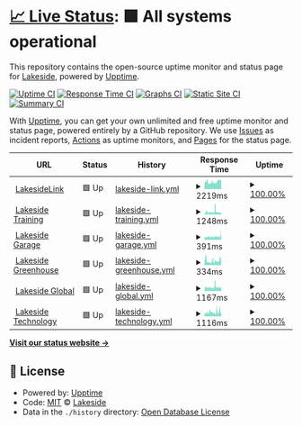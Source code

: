 # [📈 Live Status](https://LakesideNetwork.github.io/website-uptime): <!--live status--> **🟩 All systems operational**

This repository contains the open-source uptime monitor and status page for [Lakeside](https://lakeside.net), powered by [Upptime](https://github.com/upptime/upptime).

[![Uptime CI](https://github.com/LakesideNetwork/website-uptime/workflows/Uptime%20CI/badge.svg)](https://github.com/upptime/upptime/actions?query=workflow%3A%22Uptime+CI%22)
[![Response Time CI](https://github.com/LakesideNetwork/website-uptime/workflows/Response%20Time%20CI/badge.svg)](https://github.com/upptime/upptime/actions?query=workflow%3A%22Response+Time+CI%22)
[![Graphs CI](https://github.com/LakesideNetwork/website-uptime/workflows/Graphs%20CI/badge.svg)](https://github.com/upptime/upptime/actions?query=workflow%3A%22Graphs+CI%22)
[![Static Site CI](https://github.com/LakesideNetwork/website-uptime/workflows/Static%20Site%20CI/badge.svg)](https://github.com/upptime/upptime/actions?query=workflow%3A%22Static+Site+CI%22)
[![Summary CI](https://github.com/LakesideNetwork/website-uptime/workflows/Summary%20CI/badge.svg)](https://github.com/upptime/upptime/actions?query=workflow%3A%22Summary+CI%22)

With [Upptime](https://upptime.js.org), you can get your own unlimited and free uptime monitor and status page, powered entirely by a GitHub repository. We use [Issues](https://github.com/LakesideNetwork/website-uptime/issues) as incident reports, [Actions](https://github.com/LakesideNetwork/website-uptime/actions) as uptime monitors, and [Pages](https://LakesideNetwork.github.io/website-uptime) for the status page.

<!--start: status pages-->
<!-- This summary is generated by Upptime (https://github.com/upptime/upptime) -->
<!-- Do not edit this manually, your changes will be overwritten -->
<!-- prettier-ignore -->
| URL | Status | History | Response Time | Uptime |
| --- | ------ | ------- | ------------- | ------ |
| <img alt="" src="https://favicons.githubusercontent.com/lakesidelink.com" height="13"> [LakesideLink](https://lakesidelink.com) | 🟩 Up | [lakeside-link.yml](https://github.com/LakesideNetwork/website-uptime/commits/master/history/lakeside-link.yml) | <details><summary><img alt="Response time graph" src="./graphs/lakeside-link/response-time-week.png" height="20"> 2219ms</summary><br><a href="https://LakesideNetwork.github.io/website-uptime/history/lakeside-link"><img alt="Response time 2219" src="https://img.shields.io/endpoint?url=https%3A%2F%2Fraw.githubusercontent.com%2FLakesideNetwork%2Fwebsite-uptime%2Fmaster%2Fapi%2Flakeside-link%2Fresponse-time.json"></a><br><a href="https://LakesideNetwork.github.io/website-uptime/history/lakeside-link"><img alt="24-hour response time 2219" src="https://img.shields.io/endpoint?url=https%3A%2F%2Fraw.githubusercontent.com%2FLakesideNetwork%2Fwebsite-uptime%2Fmaster%2Fapi%2Flakeside-link%2Fresponse-time-day.json"></a><br><a href="https://LakesideNetwork.github.io/website-uptime/history/lakeside-link"><img alt="7-day response time 2219" src="https://img.shields.io/endpoint?url=https%3A%2F%2Fraw.githubusercontent.com%2FLakesideNetwork%2Fwebsite-uptime%2Fmaster%2Fapi%2Flakeside-link%2Fresponse-time-week.json"></a><br><a href="https://LakesideNetwork.github.io/website-uptime/history/lakeside-link"><img alt="30-day response time 2219" src="https://img.shields.io/endpoint?url=https%3A%2F%2Fraw.githubusercontent.com%2FLakesideNetwork%2Fwebsite-uptime%2Fmaster%2Fapi%2Flakeside-link%2Fresponse-time-month.json"></a><br><a href="https://LakesideNetwork.github.io/website-uptime/history/lakeside-link"><img alt="1-year response time 2219" src="https://img.shields.io/endpoint?url=https%3A%2F%2Fraw.githubusercontent.com%2FLakesideNetwork%2Fwebsite-uptime%2Fmaster%2Fapi%2Flakeside-link%2Fresponse-time-year.json"></a></details> | <details><summary><a href="https://LakesideNetwork.github.io/website-uptime/history/lakeside-link">100.00%</a></summary><a href="https://LakesideNetwork.github.io/website-uptime/history/lakeside-link"><img alt="All-time uptime 100.00%" src="https://img.shields.io/endpoint?url=https%3A%2F%2Fraw.githubusercontent.com%2FLakesideNetwork%2Fwebsite-uptime%2Fmaster%2Fapi%2Flakeside-link%2Fuptime.json"></a><br><a href="https://LakesideNetwork.github.io/website-uptime/history/lakeside-link"><img alt="24-hour uptime 100.00%" src="https://img.shields.io/endpoint?url=https%3A%2F%2Fraw.githubusercontent.com%2FLakesideNetwork%2Fwebsite-uptime%2Fmaster%2Fapi%2Flakeside-link%2Fuptime-day.json"></a><br><a href="https://LakesideNetwork.github.io/website-uptime/history/lakeside-link"><img alt="7-day uptime 100.00%" src="https://img.shields.io/endpoint?url=https%3A%2F%2Fraw.githubusercontent.com%2FLakesideNetwork%2Fwebsite-uptime%2Fmaster%2Fapi%2Flakeside-link%2Fuptime-week.json"></a><br><a href="https://LakesideNetwork.github.io/website-uptime/history/lakeside-link"><img alt="30-day uptime 100.00%" src="https://img.shields.io/endpoint?url=https%3A%2F%2Fraw.githubusercontent.com%2FLakesideNetwork%2Fwebsite-uptime%2Fmaster%2Fapi%2Flakeside-link%2Fuptime-month.json"></a><br><a href="https://LakesideNetwork.github.io/website-uptime/history/lakeside-link"><img alt="1-year uptime 100.00%" src="https://img.shields.io/endpoint?url=https%3A%2F%2Fraw.githubusercontent.com%2FLakesideNetwork%2Fwebsite-uptime%2Fmaster%2Fapi%2Flakeside-link%2Fuptime-year.json"></a></details>
| <img alt="" src="https://favicons.githubusercontent.com/lakesidetraining.org" height="13"> [Lakeside Training](https://lakesidetraining.org) | 🟩 Up | [lakeside-training.yml](https://github.com/LakesideNetwork/website-uptime/commits/master/history/lakeside-training.yml) | <details><summary><img alt="Response time graph" src="./graphs/lakeside-training/response-time-week.png" height="20"> 1248ms</summary><br><a href="https://LakesideNetwork.github.io/website-uptime/history/lakeside-training"><img alt="Response time 1248" src="https://img.shields.io/endpoint?url=https%3A%2F%2Fraw.githubusercontent.com%2FLakesideNetwork%2Fwebsite-uptime%2Fmaster%2Fapi%2Flakeside-training%2Fresponse-time.json"></a><br><a href="https://LakesideNetwork.github.io/website-uptime/history/lakeside-training"><img alt="24-hour response time 1248" src="https://img.shields.io/endpoint?url=https%3A%2F%2Fraw.githubusercontent.com%2FLakesideNetwork%2Fwebsite-uptime%2Fmaster%2Fapi%2Flakeside-training%2Fresponse-time-day.json"></a><br><a href="https://LakesideNetwork.github.io/website-uptime/history/lakeside-training"><img alt="7-day response time 1248" src="https://img.shields.io/endpoint?url=https%3A%2F%2Fraw.githubusercontent.com%2FLakesideNetwork%2Fwebsite-uptime%2Fmaster%2Fapi%2Flakeside-training%2Fresponse-time-week.json"></a><br><a href="https://LakesideNetwork.github.io/website-uptime/history/lakeside-training"><img alt="30-day response time 1248" src="https://img.shields.io/endpoint?url=https%3A%2F%2Fraw.githubusercontent.com%2FLakesideNetwork%2Fwebsite-uptime%2Fmaster%2Fapi%2Flakeside-training%2Fresponse-time-month.json"></a><br><a href="https://LakesideNetwork.github.io/website-uptime/history/lakeside-training"><img alt="1-year response time 1248" src="https://img.shields.io/endpoint?url=https%3A%2F%2Fraw.githubusercontent.com%2FLakesideNetwork%2Fwebsite-uptime%2Fmaster%2Fapi%2Flakeside-training%2Fresponse-time-year.json"></a></details> | <details><summary><a href="https://LakesideNetwork.github.io/website-uptime/history/lakeside-training">100.00%</a></summary><a href="https://LakesideNetwork.github.io/website-uptime/history/lakeside-training"><img alt="All-time uptime 100.00%" src="https://img.shields.io/endpoint?url=https%3A%2F%2Fraw.githubusercontent.com%2FLakesideNetwork%2Fwebsite-uptime%2Fmaster%2Fapi%2Flakeside-training%2Fuptime.json"></a><br><a href="https://LakesideNetwork.github.io/website-uptime/history/lakeside-training"><img alt="24-hour uptime 100.00%" src="https://img.shields.io/endpoint?url=https%3A%2F%2Fraw.githubusercontent.com%2FLakesideNetwork%2Fwebsite-uptime%2Fmaster%2Fapi%2Flakeside-training%2Fuptime-day.json"></a><br><a href="https://LakesideNetwork.github.io/website-uptime/history/lakeside-training"><img alt="7-day uptime 100.00%" src="https://img.shields.io/endpoint?url=https%3A%2F%2Fraw.githubusercontent.com%2FLakesideNetwork%2Fwebsite-uptime%2Fmaster%2Fapi%2Flakeside-training%2Fuptime-week.json"></a><br><a href="https://LakesideNetwork.github.io/website-uptime/history/lakeside-training"><img alt="30-day uptime 100.00%" src="https://img.shields.io/endpoint?url=https%3A%2F%2Fraw.githubusercontent.com%2FLakesideNetwork%2Fwebsite-uptime%2Fmaster%2Fapi%2Flakeside-training%2Fuptime-month.json"></a><br><a href="https://LakesideNetwork.github.io/website-uptime/history/lakeside-training"><img alt="1-year uptime 100.00%" src="https://img.shields.io/endpoint?url=https%3A%2F%2Fraw.githubusercontent.com%2FLakesideNetwork%2Fwebsite-uptime%2Fmaster%2Fapi%2Flakeside-training%2Fuptime-year.json"></a></details>
| <img alt="" src="https://favicons.githubusercontent.com/lakesidegarage.shop" height="13"> [Lakeside Garage](https://lakesidegarage.shop) | 🟩 Up | [lakeside-garage.yml](https://github.com/LakesideNetwork/website-uptime/commits/master/history/lakeside-garage.yml) | <details><summary><img alt="Response time graph" src="./graphs/lakeside-garage/response-time-week.png" height="20"> 391ms</summary><br><a href="https://LakesideNetwork.github.io/website-uptime/history/lakeside-garage"><img alt="Response time 391" src="https://img.shields.io/endpoint?url=https%3A%2F%2Fraw.githubusercontent.com%2FLakesideNetwork%2Fwebsite-uptime%2Fmaster%2Fapi%2Flakeside-garage%2Fresponse-time.json"></a><br><a href="https://LakesideNetwork.github.io/website-uptime/history/lakeside-garage"><img alt="24-hour response time 391" src="https://img.shields.io/endpoint?url=https%3A%2F%2Fraw.githubusercontent.com%2FLakesideNetwork%2Fwebsite-uptime%2Fmaster%2Fapi%2Flakeside-garage%2Fresponse-time-day.json"></a><br><a href="https://LakesideNetwork.github.io/website-uptime/history/lakeside-garage"><img alt="7-day response time 391" src="https://img.shields.io/endpoint?url=https%3A%2F%2Fraw.githubusercontent.com%2FLakesideNetwork%2Fwebsite-uptime%2Fmaster%2Fapi%2Flakeside-garage%2Fresponse-time-week.json"></a><br><a href="https://LakesideNetwork.github.io/website-uptime/history/lakeside-garage"><img alt="30-day response time 391" src="https://img.shields.io/endpoint?url=https%3A%2F%2Fraw.githubusercontent.com%2FLakesideNetwork%2Fwebsite-uptime%2Fmaster%2Fapi%2Flakeside-garage%2Fresponse-time-month.json"></a><br><a href="https://LakesideNetwork.github.io/website-uptime/history/lakeside-garage"><img alt="1-year response time 391" src="https://img.shields.io/endpoint?url=https%3A%2F%2Fraw.githubusercontent.com%2FLakesideNetwork%2Fwebsite-uptime%2Fmaster%2Fapi%2Flakeside-garage%2Fresponse-time-year.json"></a></details> | <details><summary><a href="https://LakesideNetwork.github.io/website-uptime/history/lakeside-garage">100.00%</a></summary><a href="https://LakesideNetwork.github.io/website-uptime/history/lakeside-garage"><img alt="All-time uptime 100.00%" src="https://img.shields.io/endpoint?url=https%3A%2F%2Fraw.githubusercontent.com%2FLakesideNetwork%2Fwebsite-uptime%2Fmaster%2Fapi%2Flakeside-garage%2Fuptime.json"></a><br><a href="https://LakesideNetwork.github.io/website-uptime/history/lakeside-garage"><img alt="24-hour uptime 100.00%" src="https://img.shields.io/endpoint?url=https%3A%2F%2Fraw.githubusercontent.com%2FLakesideNetwork%2Fwebsite-uptime%2Fmaster%2Fapi%2Flakeside-garage%2Fuptime-day.json"></a><br><a href="https://LakesideNetwork.github.io/website-uptime/history/lakeside-garage"><img alt="7-day uptime 100.00%" src="https://img.shields.io/endpoint?url=https%3A%2F%2Fraw.githubusercontent.com%2FLakesideNetwork%2Fwebsite-uptime%2Fmaster%2Fapi%2Flakeside-garage%2Fuptime-week.json"></a><br><a href="https://LakesideNetwork.github.io/website-uptime/history/lakeside-garage"><img alt="30-day uptime 100.00%" src="https://img.shields.io/endpoint?url=https%3A%2F%2Fraw.githubusercontent.com%2FLakesideNetwork%2Fwebsite-uptime%2Fmaster%2Fapi%2Flakeside-garage%2Fuptime-month.json"></a><br><a href="https://LakesideNetwork.github.io/website-uptime/history/lakeside-garage"><img alt="1-year uptime 100.00%" src="https://img.shields.io/endpoint?url=https%3A%2F%2Fraw.githubusercontent.com%2FLakesideNetwork%2Fwebsite-uptime%2Fmaster%2Fapi%2Flakeside-garage%2Fuptime-year.json"></a></details>
| <img alt="" src="https://favicons.githubusercontent.com/lakesidegreenhouse.org" height="13"> [Lakeside Greenhouse](https://lakesidegreenhouse.org) | 🟩 Up | [lakeside-greenhouse.yml](https://github.com/LakesideNetwork/website-uptime/commits/master/history/lakeside-greenhouse.yml) | <details><summary><img alt="Response time graph" src="./graphs/lakeside-greenhouse/response-time-week.png" height="20"> 334ms</summary><br><a href="https://LakesideNetwork.github.io/website-uptime/history/lakeside-greenhouse"><img alt="Response time 334" src="https://img.shields.io/endpoint?url=https%3A%2F%2Fraw.githubusercontent.com%2FLakesideNetwork%2Fwebsite-uptime%2Fmaster%2Fapi%2Flakeside-greenhouse%2Fresponse-time.json"></a><br><a href="https://LakesideNetwork.github.io/website-uptime/history/lakeside-greenhouse"><img alt="24-hour response time 334" src="https://img.shields.io/endpoint?url=https%3A%2F%2Fraw.githubusercontent.com%2FLakesideNetwork%2Fwebsite-uptime%2Fmaster%2Fapi%2Flakeside-greenhouse%2Fresponse-time-day.json"></a><br><a href="https://LakesideNetwork.github.io/website-uptime/history/lakeside-greenhouse"><img alt="7-day response time 334" src="https://img.shields.io/endpoint?url=https%3A%2F%2Fraw.githubusercontent.com%2FLakesideNetwork%2Fwebsite-uptime%2Fmaster%2Fapi%2Flakeside-greenhouse%2Fresponse-time-week.json"></a><br><a href="https://LakesideNetwork.github.io/website-uptime/history/lakeside-greenhouse"><img alt="30-day response time 334" src="https://img.shields.io/endpoint?url=https%3A%2F%2Fraw.githubusercontent.com%2FLakesideNetwork%2Fwebsite-uptime%2Fmaster%2Fapi%2Flakeside-greenhouse%2Fresponse-time-month.json"></a><br><a href="https://LakesideNetwork.github.io/website-uptime/history/lakeside-greenhouse"><img alt="1-year response time 334" src="https://img.shields.io/endpoint?url=https%3A%2F%2Fraw.githubusercontent.com%2FLakesideNetwork%2Fwebsite-uptime%2Fmaster%2Fapi%2Flakeside-greenhouse%2Fresponse-time-year.json"></a></details> | <details><summary><a href="https://LakesideNetwork.github.io/website-uptime/history/lakeside-greenhouse">100.00%</a></summary><a href="https://LakesideNetwork.github.io/website-uptime/history/lakeside-greenhouse"><img alt="All-time uptime 100.00%" src="https://img.shields.io/endpoint?url=https%3A%2F%2Fraw.githubusercontent.com%2FLakesideNetwork%2Fwebsite-uptime%2Fmaster%2Fapi%2Flakeside-greenhouse%2Fuptime.json"></a><br><a href="https://LakesideNetwork.github.io/website-uptime/history/lakeside-greenhouse"><img alt="24-hour uptime 100.00%" src="https://img.shields.io/endpoint?url=https%3A%2F%2Fraw.githubusercontent.com%2FLakesideNetwork%2Fwebsite-uptime%2Fmaster%2Fapi%2Flakeside-greenhouse%2Fuptime-day.json"></a><br><a href="https://LakesideNetwork.github.io/website-uptime/history/lakeside-greenhouse"><img alt="7-day uptime 100.00%" src="https://img.shields.io/endpoint?url=https%3A%2F%2Fraw.githubusercontent.com%2FLakesideNetwork%2Fwebsite-uptime%2Fmaster%2Fapi%2Flakeside-greenhouse%2Fuptime-week.json"></a><br><a href="https://LakesideNetwork.github.io/website-uptime/history/lakeside-greenhouse"><img alt="30-day uptime 100.00%" src="https://img.shields.io/endpoint?url=https%3A%2F%2Fraw.githubusercontent.com%2FLakesideNetwork%2Fwebsite-uptime%2Fmaster%2Fapi%2Flakeside-greenhouse%2Fuptime-month.json"></a><br><a href="https://LakesideNetwork.github.io/website-uptime/history/lakeside-greenhouse"><img alt="1-year uptime 100.00%" src="https://img.shields.io/endpoint?url=https%3A%2F%2Fraw.githubusercontent.com%2FLakesideNetwork%2Fwebsite-uptime%2Fmaster%2Fapi%2Flakeside-greenhouse%2Fuptime-year.json"></a></details>
| <img alt="" src="https://favicons.githubusercontent.com/lakesideglobal.org" height="13"> [Lakeside Global](https://lakesideglobal.org) | 🟩 Up | [lakeside-global.yml](https://github.com/LakesideNetwork/website-uptime/commits/master/history/lakeside-global.yml) | <details><summary><img alt="Response time graph" src="./graphs/lakeside-global/response-time-week.png" height="20"> 1167ms</summary><br><a href="https://LakesideNetwork.github.io/website-uptime/history/lakeside-global"><img alt="Response time 1167" src="https://img.shields.io/endpoint?url=https%3A%2F%2Fraw.githubusercontent.com%2FLakesideNetwork%2Fwebsite-uptime%2Fmaster%2Fapi%2Flakeside-global%2Fresponse-time.json"></a><br><a href="https://LakesideNetwork.github.io/website-uptime/history/lakeside-global"><img alt="24-hour response time 1167" src="https://img.shields.io/endpoint?url=https%3A%2F%2Fraw.githubusercontent.com%2FLakesideNetwork%2Fwebsite-uptime%2Fmaster%2Fapi%2Flakeside-global%2Fresponse-time-day.json"></a><br><a href="https://LakesideNetwork.github.io/website-uptime/history/lakeside-global"><img alt="7-day response time 1167" src="https://img.shields.io/endpoint?url=https%3A%2F%2Fraw.githubusercontent.com%2FLakesideNetwork%2Fwebsite-uptime%2Fmaster%2Fapi%2Flakeside-global%2Fresponse-time-week.json"></a><br><a href="https://LakesideNetwork.github.io/website-uptime/history/lakeside-global"><img alt="30-day response time 1167" src="https://img.shields.io/endpoint?url=https%3A%2F%2Fraw.githubusercontent.com%2FLakesideNetwork%2Fwebsite-uptime%2Fmaster%2Fapi%2Flakeside-global%2Fresponse-time-month.json"></a><br><a href="https://LakesideNetwork.github.io/website-uptime/history/lakeside-global"><img alt="1-year response time 1167" src="https://img.shields.io/endpoint?url=https%3A%2F%2Fraw.githubusercontent.com%2FLakesideNetwork%2Fwebsite-uptime%2Fmaster%2Fapi%2Flakeside-global%2Fresponse-time-year.json"></a></details> | <details><summary><a href="https://LakesideNetwork.github.io/website-uptime/history/lakeside-global">100.00%</a></summary><a href="https://LakesideNetwork.github.io/website-uptime/history/lakeside-global"><img alt="All-time uptime 100.00%" src="https://img.shields.io/endpoint?url=https%3A%2F%2Fraw.githubusercontent.com%2FLakesideNetwork%2Fwebsite-uptime%2Fmaster%2Fapi%2Flakeside-global%2Fuptime.json"></a><br><a href="https://LakesideNetwork.github.io/website-uptime/history/lakeside-global"><img alt="24-hour uptime 100.00%" src="https://img.shields.io/endpoint?url=https%3A%2F%2Fraw.githubusercontent.com%2FLakesideNetwork%2Fwebsite-uptime%2Fmaster%2Fapi%2Flakeside-global%2Fuptime-day.json"></a><br><a href="https://LakesideNetwork.github.io/website-uptime/history/lakeside-global"><img alt="7-day uptime 100.00%" src="https://img.shields.io/endpoint?url=https%3A%2F%2Fraw.githubusercontent.com%2FLakesideNetwork%2Fwebsite-uptime%2Fmaster%2Fapi%2Flakeside-global%2Fuptime-week.json"></a><br><a href="https://LakesideNetwork.github.io/website-uptime/history/lakeside-global"><img alt="30-day uptime 100.00%" src="https://img.shields.io/endpoint?url=https%3A%2F%2Fraw.githubusercontent.com%2FLakesideNetwork%2Fwebsite-uptime%2Fmaster%2Fapi%2Flakeside-global%2Fuptime-month.json"></a><br><a href="https://LakesideNetwork.github.io/website-uptime/history/lakeside-global"><img alt="1-year uptime 100.00%" src="https://img.shields.io/endpoint?url=https%3A%2F%2Fraw.githubusercontent.com%2FLakesideNetwork%2Fwebsite-uptime%2Fmaster%2Fapi%2Flakeside-global%2Fuptime-year.json"></a></details>
| <img alt="" src="https://favicons.githubusercontent.com/lakesidetechnology.org" height="13"> [Lakeside Technology](https://lakesidetechnology.org) | 🟩 Up | [lakeside-technology.yml](https://github.com/LakesideNetwork/website-uptime/commits/master/history/lakeside-technology.yml) | <details><summary><img alt="Response time graph" src="./graphs/lakeside-technology/response-time-week.png" height="20"> 1116ms</summary><br><a href="https://LakesideNetwork.github.io/website-uptime/history/lakeside-technology"><img alt="Response time 1116" src="https://img.shields.io/endpoint?url=https%3A%2F%2Fraw.githubusercontent.com%2FLakesideNetwork%2Fwebsite-uptime%2Fmaster%2Fapi%2Flakeside-technology%2Fresponse-time.json"></a><br><a href="https://LakesideNetwork.github.io/website-uptime/history/lakeside-technology"><img alt="24-hour response time 1116" src="https://img.shields.io/endpoint?url=https%3A%2F%2Fraw.githubusercontent.com%2FLakesideNetwork%2Fwebsite-uptime%2Fmaster%2Fapi%2Flakeside-technology%2Fresponse-time-day.json"></a><br><a href="https://LakesideNetwork.github.io/website-uptime/history/lakeside-technology"><img alt="7-day response time 1116" src="https://img.shields.io/endpoint?url=https%3A%2F%2Fraw.githubusercontent.com%2FLakesideNetwork%2Fwebsite-uptime%2Fmaster%2Fapi%2Flakeside-technology%2Fresponse-time-week.json"></a><br><a href="https://LakesideNetwork.github.io/website-uptime/history/lakeside-technology"><img alt="30-day response time 1116" src="https://img.shields.io/endpoint?url=https%3A%2F%2Fraw.githubusercontent.com%2FLakesideNetwork%2Fwebsite-uptime%2Fmaster%2Fapi%2Flakeside-technology%2Fresponse-time-month.json"></a><br><a href="https://LakesideNetwork.github.io/website-uptime/history/lakeside-technology"><img alt="1-year response time 1116" src="https://img.shields.io/endpoint?url=https%3A%2F%2Fraw.githubusercontent.com%2FLakesideNetwork%2Fwebsite-uptime%2Fmaster%2Fapi%2Flakeside-technology%2Fresponse-time-year.json"></a></details> | <details><summary><a href="https://LakesideNetwork.github.io/website-uptime/history/lakeside-technology">100.00%</a></summary><a href="https://LakesideNetwork.github.io/website-uptime/history/lakeside-technology"><img alt="All-time uptime 100.00%" src="https://img.shields.io/endpoint?url=https%3A%2F%2Fraw.githubusercontent.com%2FLakesideNetwork%2Fwebsite-uptime%2Fmaster%2Fapi%2Flakeside-technology%2Fuptime.json"></a><br><a href="https://LakesideNetwork.github.io/website-uptime/history/lakeside-technology"><img alt="24-hour uptime 100.00%" src="https://img.shields.io/endpoint?url=https%3A%2F%2Fraw.githubusercontent.com%2FLakesideNetwork%2Fwebsite-uptime%2Fmaster%2Fapi%2Flakeside-technology%2Fuptime-day.json"></a><br><a href="https://LakesideNetwork.github.io/website-uptime/history/lakeside-technology"><img alt="7-day uptime 100.00%" src="https://img.shields.io/endpoint?url=https%3A%2F%2Fraw.githubusercontent.com%2FLakesideNetwork%2Fwebsite-uptime%2Fmaster%2Fapi%2Flakeside-technology%2Fuptime-week.json"></a><br><a href="https://LakesideNetwork.github.io/website-uptime/history/lakeside-technology"><img alt="30-day uptime 100.00%" src="https://img.shields.io/endpoint?url=https%3A%2F%2Fraw.githubusercontent.com%2FLakesideNetwork%2Fwebsite-uptime%2Fmaster%2Fapi%2Flakeside-technology%2Fuptime-month.json"></a><br><a href="https://LakesideNetwork.github.io/website-uptime/history/lakeside-technology"><img alt="1-year uptime 100.00%" src="https://img.shields.io/endpoint?url=https%3A%2F%2Fraw.githubusercontent.com%2FLakesideNetwork%2Fwebsite-uptime%2Fmaster%2Fapi%2Flakeside-technology%2Fuptime-year.json"></a></details>

<!--end: status pages-->

[**Visit our status website →**](https://LakesideNetwork.github.io/website-uptime)

## 📄 License

- Powered by: [Upptime](https://github.com/upptime/upptime)
- Code: [MIT](./LICENSE) © [Lakeside](https://lakeside.net)
- Data in the `./history` directory: [Open Database License](https://opendatacommons.org/licenses/odbl/1-0/)
